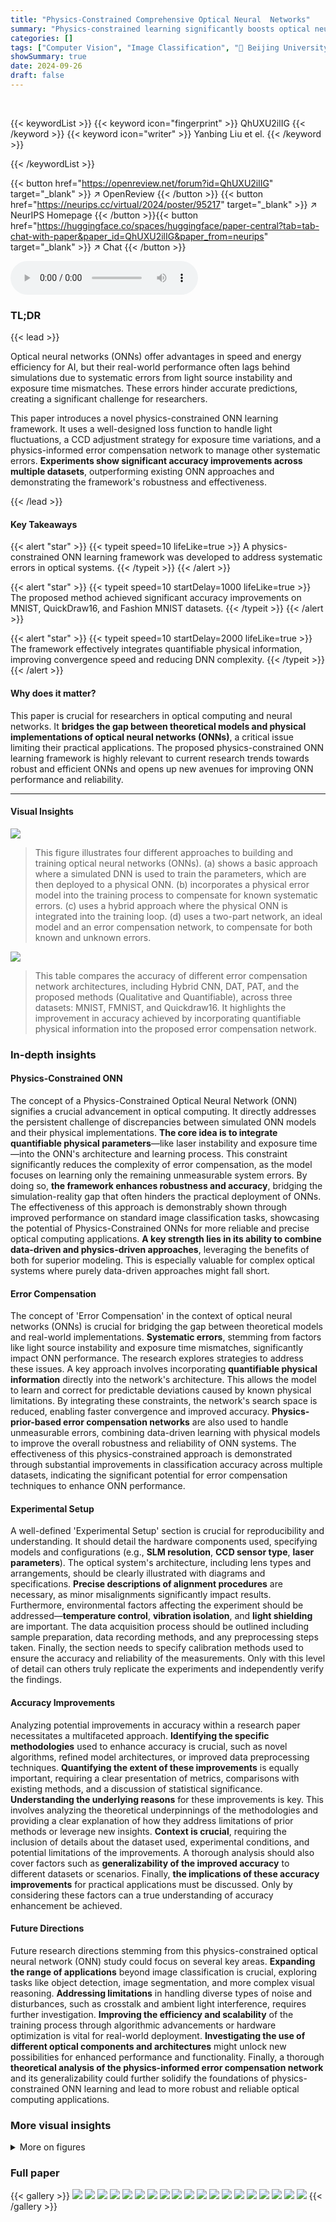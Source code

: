 ```yaml
---
title: "Physics-Constrained Comprehensive Optical Neural  Networks"
summary: "Physics-constrained learning significantly boosts optical neural network accuracy by addressing systematic physical errors, achieving state-of-the-art results on image classification tasks."
categories: []
tags: ["Computer Vision", "Image Classification", "🏢 Beijing University of Posts and Telecommunications",]
showSummary: true
date: 2024-09-26
draft: false
---
```


<br>

{{< keywordList >}}
{{< keyword icon="fingerprint" >}} QhUXU2ilIG {{< /keyword >}}
{{< keyword icon="writer" >}} Yanbing Liu et el. {{< /keyword >}}
 
{{< /keywordList >}}

{{< button href="https://openreview.net/forum?id=QhUXU2ilIG" target="_blank" >}}
↗ OpenReview
{{< /button >}}
{{< button href="https://neurips.cc/virtual/2024/poster/95217" target="_blank" >}}
↗ NeurIPS Homepage
{{< /button >}}{{< button href="https://huggingface.co/spaces/huggingface/paper-central?tab=tab-chat-with-paper&paper_id=QhUXU2ilIG&paper_from=neurips" target="_blank" >}}
↗ Chat
{{< /button >}}



<audio controls>
    <source src="https://ai-paper-reviewer.com/QhUXU2ilIG/podcast.wav" type="audio/wav">
    Your browser does not support the audio element.
</audio>


### TL;DR


{{< lead >}}

Optical neural networks (ONNs) offer advantages in speed and energy efficiency for AI, but their real-world performance often lags behind simulations due to systematic errors from light source instability and exposure time mismatches.  These errors hinder accurate predictions, creating a significant challenge for researchers.



This paper introduces a novel physics-constrained ONN learning framework.  It uses a well-designed loss function to handle light fluctuations, a CCD adjustment strategy for exposure time variations, and a physics-informed error compensation network to manage other systematic errors.  **Experiments show significant accuracy improvements across multiple datasets**, outperforming existing ONN approaches and demonstrating the framework's robustness and effectiveness.

{{< /lead >}}


#### Key Takeaways

{{< alert "star" >}}
{{< typeit speed=10 lifeLike=true >}} A physics-constrained ONN learning framework was developed to address systematic errors in optical systems. {{< /typeit >}}
{{< /alert >}}

{{< alert "star" >}}
{{< typeit speed=10 startDelay=1000 lifeLike=true >}} The proposed method achieved significant accuracy improvements on MNIST, QuickDraw16, and Fashion MNIST datasets. {{< /typeit >}}
{{< /alert >}}

{{< alert "star" >}}
{{< typeit speed=10 startDelay=2000 lifeLike=true >}} The framework effectively integrates quantifiable physical information, improving convergence speed and reducing DNN complexity. {{< /typeit >}}
{{< /alert >}}

#### Why does it matter?
This paper is crucial for researchers in optical computing and neural networks. It **bridges the gap between theoretical models and physical implementations of optical neural networks (ONNs)**, a critical issue limiting their practical applications.  The proposed physics-constrained ONN learning framework is highly relevant to current research trends towards robust and efficient ONNs and opens up new avenues for improving ONN performance and reliability.

------
#### Visual Insights



![](https://ai-paper-reviewer.com/QhUXU2ilIG/figures_1_1.jpg)

> This figure illustrates four different approaches to building and training optical neural networks (ONNs). (a) shows a basic approach where a simulated DNN is used to train the parameters, which are then deployed to a physical ONN. (b) incorporates a physical error model into the training process to compensate for known systematic errors. (c) uses a hybrid approach where the physical ONN is integrated into the training loop. (d) uses a two-part network, an ideal model and an error compensation network, to compensate for both known and unknown errors.





![](https://ai-paper-reviewer.com/QhUXU2ilIG/tables_8_1.jpg)

> This table compares the accuracy of different error compensation network architectures, including Hybrid CNN, DAT, PAT, and the proposed methods (Qualitative and Quantifiable), across three datasets: MNIST, FMNIST, and Quickdraw16.  It highlights the improvement in accuracy achieved by incorporating quantifiable physical information into the proposed error compensation network.





### In-depth insights


#### Physics-Constrained ONN
The concept of a Physics-Constrained Optical Neural Network (ONN) signifies a crucial advancement in optical computing.  It directly addresses the persistent challenge of discrepancies between simulated ONN models and their physical implementations. **The core idea is to integrate quantifiable physical parameters**—like laser instability and exposure time—into the ONN's architecture and learning process. This constraint significantly reduces the complexity of error compensation, as the model focuses on learning only the remaining unmeasurable system errors. By doing so, **the framework enhances robustness and accuracy**, bridging the simulation-reality gap that often hinders the practical deployment of ONNs.  The effectiveness of this approach is demonstrably shown through improved performance on standard image classification tasks, showcasing the potential of Physics-Constrained ONNs for more reliable and precise optical computing applications.  **A key strength lies in its ability to combine data-driven and physics-driven approaches**, leveraging the benefits of both for superior modeling.  This is especially valuable for complex optical systems where purely data-driven approaches might fall short.

#### Error Compensation
The concept of 'Error Compensation' in the context of optical neural networks (ONNs) is crucial for bridging the gap between theoretical models and real-world implementations.  **Systematic errors**, stemming from factors like light source instability and exposure time mismatches, significantly impact ONN performance.  The research explores strategies to address these issues.  A key approach involves incorporating **quantifiable physical information** directly into the network's architecture. This allows the model to learn and correct for predictable deviations caused by known physical limitations. By integrating these constraints, the network's search space is reduced, enabling faster convergence and improved accuracy.  **Physics-prior-based error compensation networks** are also used to handle unmeasurable errors, combining data-driven learning with physical models to improve the overall robustness and reliability of ONN systems.  The effectiveness of this physics-constrained approach is demonstrated through substantial improvements in classification accuracy across multiple datasets, indicating the significant potential for error compensation techniques to enhance ONN performance.

#### Experimental Setup
A well-defined 'Experimental Setup' section is crucial for reproducibility and understanding.  It should detail the hardware components used, specifying models and configurations (e.g., **SLM resolution**, **CCD sensor type**, **laser parameters**).  The optical system's architecture, including lens types and arrangements, should be clearly illustrated with diagrams and specifications.  **Precise descriptions of alignment procedures** are necessary, as minor misalignments significantly impact results.  Furthermore, environmental factors affecting the experiment should be addressed—**temperature control**, **vibration isolation**, and **light shielding** are important. The data acquisition process should be outlined including sample preparation, data recording methods, and any preprocessing steps taken.  Finally, the section needs to specify calibration methods used to ensure the accuracy and reliability of the measurements.  Only with this level of detail can others truly replicate the experiments and independently verify the findings.

#### Accuracy Improvements
Analyzing potential improvements in accuracy within a research paper necessitates a multifaceted approach.  **Identifying the specific methodologies** used to enhance accuracy is crucial, such as novel algorithms, refined model architectures, or improved data preprocessing techniques.  **Quantifying the extent of these improvements** is equally important, requiring a clear presentation of metrics, comparisons with existing methods, and a discussion of statistical significance.  **Understanding the underlying reasons** for these improvements is key. This involves analyzing the theoretical underpinnings of the methodologies and providing a clear explanation of how they address limitations of prior methods or leverage new insights.  **Context is crucial**, requiring the inclusion of details about the dataset used, experimental conditions, and potential limitations of the improvements.  A thorough analysis should also cover factors such as **generalizability of the improved accuracy** to different datasets or scenarios. Finally, **the implications of these accuracy improvements** for practical applications must be discussed. Only by considering these factors can a true understanding of accuracy enhancement be achieved.

#### Future Directions
Future research directions stemming from this physics-constrained optical neural network (ONN) study could focus on several key areas.  **Expanding the range of applications** beyond image classification is crucial, exploring tasks like object detection, image segmentation, and more complex visual reasoning.  **Addressing limitations** in handling diverse types of noise and disturbances, such as crosstalk and ambient light interference, requires further investigation.  **Improving the efficiency and scalability** of the training process through algorithmic advancements or hardware optimization is vital for real-world deployment.  **Investigating the use of different optical components and architectures** might unlock new possibilities for enhanced performance and functionality.  Finally, a thorough **theoretical analysis of the physics-informed error compensation network** and its generalizability could further solidify the foundations of physics-constrained ONN learning and lead to more robust and reliable optical computing applications.


### More visual insights

<details>
<summary>More on figures
</summary>


![](https://ai-paper-reviewer.com/QhUXU2ilIG/figures_3_1.jpg)

> This figure illustrates how physical information is integrated into the simulation of physical systems to improve accuracy.  Panel (a) shows the actual physical system, where the output signal g(u) is the sum of the ideal transformation f(u) and various errors:  device imperfections (Δfdev), laser jitter (Δfjit), and other unmeasurable errors (η). Panel (b) shows the computer modeling and training process. The ideal transformation f(u) is combined with a deep neural network (DNN) that learns to compensate for the errors based on input-output training data pairs and quantifiable physical information (e.g., the range of Δfjit and the value of Δfdev). The integration of this physical information improves the precision of the simulation and reduces discrepancies between experimental and simulated results.


![](https://ai-paper-reviewer.com/QhUXU2ilIG/figures_5_1.jpg)

> This figure shows the schematic of an image classification optical neural network that incorporates an error-compensating DNN with quantitative physical information.  Subfigure (a) presents the experimental setup, while (b) illustrates the instability of laser light intensity over 700 minutes and its effect on classification accuracy. Subfigure (c) displays the discrepancies between simulated and experimental CCD readings for different exposure times.


![](https://ai-paper-reviewer.com/QhUXU2ilIG/figures_6_1.jpg)

> This figure shows the comparison of simulation and experimental results for light intensity distribution in ten classification regions of MNIST dataset with and without compensation DNN. The left panel shows results without quantifiable physical information, while the right panel shows results with compensation DNN. The comparison highlights the impact of introducing compensation DNN in improving the match between simulation and experimental results, leading to better accuracy. 


![](https://ai-paper-reviewer.com/QhUXU2ilIG/figures_7_1.jpg)

> This figure shows the architecture of the proposed physics-constrained optical neural network.  It highlights three key aspects: (a) the overall system design showing the integration of the error-compensating DNN with the optical system, (b) the instability of the laser light intensity over time, and (c) the discrepancies between simulated and experimental CCD readings due to exposure time variations. The inset in (b) demonstrates the effect of adjusting the light intensity gap on the network's accuracy.


![](https://ai-paper-reviewer.com/QhUXU2ilIG/figures_8_1.jpg)

> This figure compares the experimental results of image classification on Quickdraw16 and FMNIST datasets with and without using physical information and error compensation DNN.  It shows confusion matrices visualizing classification performance and histograms illustrating the distributions of simulated and experimental light intensities across different classes.  The comparison highlights the improvements in classification accuracy achieved by incorporating physical information into the error compensation network.


</details>






### Full paper

{{< gallery >}}
<img src="https://ai-paper-reviewer.com/QhUXU2ilIG/1.png" class="grid-w50 md:grid-w33 xl:grid-w25" />
<img src="https://ai-paper-reviewer.com/QhUXU2ilIG/2.png" class="grid-w50 md:grid-w33 xl:grid-w25" />
<img src="https://ai-paper-reviewer.com/QhUXU2ilIG/3.png" class="grid-w50 md:grid-w33 xl:grid-w25" />
<img src="https://ai-paper-reviewer.com/QhUXU2ilIG/4.png" class="grid-w50 md:grid-w33 xl:grid-w25" />
<img src="https://ai-paper-reviewer.com/QhUXU2ilIG/5.png" class="grid-w50 md:grid-w33 xl:grid-w25" />
<img src="https://ai-paper-reviewer.com/QhUXU2ilIG/6.png" class="grid-w50 md:grid-w33 xl:grid-w25" />
<img src="https://ai-paper-reviewer.com/QhUXU2ilIG/7.png" class="grid-w50 md:grid-w33 xl:grid-w25" />
<img src="https://ai-paper-reviewer.com/QhUXU2ilIG/8.png" class="grid-w50 md:grid-w33 xl:grid-w25" />
<img src="https://ai-paper-reviewer.com/QhUXU2ilIG/9.png" class="grid-w50 md:grid-w33 xl:grid-w25" />
<img src="https://ai-paper-reviewer.com/QhUXU2ilIG/10.png" class="grid-w50 md:grid-w33 xl:grid-w25" />
<img src="https://ai-paper-reviewer.com/QhUXU2ilIG/11.png" class="grid-w50 md:grid-w33 xl:grid-w25" />
<img src="https://ai-paper-reviewer.com/QhUXU2ilIG/12.png" class="grid-w50 md:grid-w33 xl:grid-w25" />
<img src="https://ai-paper-reviewer.com/QhUXU2ilIG/13.png" class="grid-w50 md:grid-w33 xl:grid-w25" />
<img src="https://ai-paper-reviewer.com/QhUXU2ilIG/14.png" class="grid-w50 md:grid-w33 xl:grid-w25" />
<img src="https://ai-paper-reviewer.com/QhUXU2ilIG/15.png" class="grid-w50 md:grid-w33 xl:grid-w25" />
<img src="https://ai-paper-reviewer.com/QhUXU2ilIG/16.png" class="grid-w50 md:grid-w33 xl:grid-w25" />
<img src="https://ai-paper-reviewer.com/QhUXU2ilIG/17.png" class="grid-w50 md:grid-w33 xl:grid-w25" />
<img src="https://ai-paper-reviewer.com/QhUXU2ilIG/18.png" class="grid-w50 md:grid-w33 xl:grid-w25" />
<img src="https://ai-paper-reviewer.com/QhUXU2ilIG/19.png" class="grid-w50 md:grid-w33 xl:grid-w25" />
{{< /gallery >}}